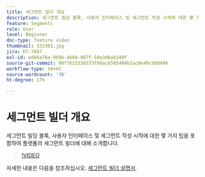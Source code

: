 ```yaml
---
title: 세그먼트 빌더 개요
description: 세그먼트 빌딩 블록, 사용자 인터페이스 및 세그먼트 작성 시작에 대한 몇 가지 팁을 포함하여 플랫폼의 세그먼트 빌더에 대해 소개합니다.
feature: Segments
role: User
level: Beginner
doc-type: feature video
thumbnail: 333301.jpg
jira: KT-7887
exl-id: ed66a76e-909b-4b60-887f-58e3d6ab349f
source-git-commit: 90f7621536573f60ac6585404b1ac0e49cb08496
workflow-type: tm+mt
source-wordcount: '76'
ht-degree: 17%

---
```


# 세그먼트 빌더 개요

세그먼트 빌딩 블록, 사용자 인터페이스 및 세그먼트 작성 시작에 대한 몇 가지 팁을 포함하여 플랫폼의 세그먼트 빌더에 대해 소개합니다.

>[!VIDEO](https://video.tv.adobe.com/v/333301/?quality=12&learn=on)

자세한 내용은 다음을 참조하십시오. [세그먼트 빌더 설명서](https://experienceleague.adobe.com/docs/experience-platform/segmentation/ui/segment-builder.html).